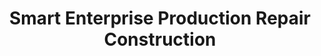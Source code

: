 ---
title: "Smart Enterprise Production Repair Construction"
url: /gbarnga/smart-enterprise-production-repair-construction/
shop: car repair
---